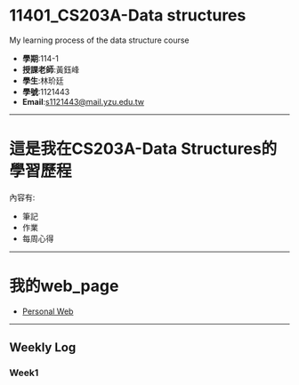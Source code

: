 # 11401_CS203A-Data structures
My learning process of the data structure course
- **學期**:114-1  
- **授課老師**:黃鈺峰  
- **學生**:林玠廷
- **學號**:1121443
- **Email**:s1121443@mail.yzu.edu.tw
---------------------------------------------------------------------------
# 這是我在CS203A-Data Structures的學習歷程
內容有:
- 筆記
- 作業
- 每周心得
--------------------------------------------------------------------------
# 我的web_page
- [Personal Web](https://jettinglin.github.io/)
--------------------------------------------------------------------------
## Weekly Log
### Week1
